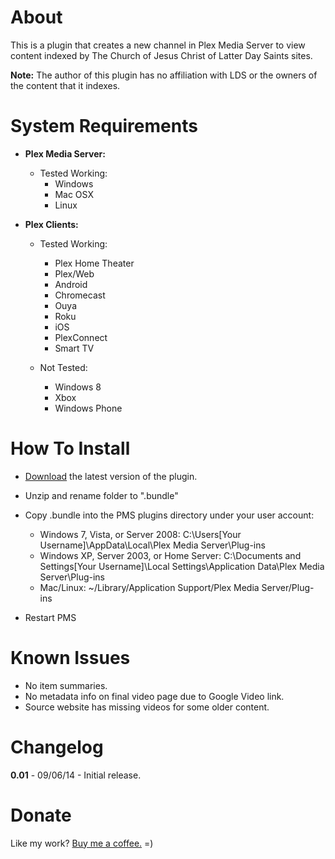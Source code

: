About
=====

This is a plugin that creates a new channel in Plex Media Server to view content indexed by The Church of Jesus Christ of Latter Day Saints sites.

**Note:** The author of this plugin has no affiliation with LDS or the owners of the content that it indexes.

System Requirements
===================

- **Plex Media Server:**

	- Tested Working:
		- Windows
		- Mac OSX
		- Linux

- **Plex Clients:**

	- Tested Working:
		- Plex Home Theater
		- Plex/Web
		- Android
		- Chromecast
        - Ouya
		- Roku
		- iOS
		- PlexConnect
		- Smart TV

	- Not Tested:
		- Windows 8
		- Xbox
		- Windows Phone


How To Install
==============

- [Download](https://github.com/master.zip) the latest version of the plugin.

- Unzip and rename folder to ".bundle"

- Copy .bundle into the PMS plugins directory under your user account:
	- Windows 7, Vista, or Server 2008: C:\Users[Your Username]\AppData\Local\Plex Media Server\Plug-ins
	- Windows XP, Server 2003, or Home Server: C:\Documents and Settings[Your Username]\Local Settings\Application Data\Plex Media Server\Plug-ins
	- Mac/Linux: ~/Library/Application Support/Plex Media Server/Plug-ins

- Restart PMS

Known Issues
============

- No item summaries.
- No metadata info on final video page due to Google Video link.
- Source website has missing videos for some older content.


Changelog
=========



**0.01** - 09/06/14 - Initial release.

Donate
======

Like my work?  [Buy me a coffee.](https://www.paypal.com/cgi-bin/webscr?cmd=_s-xclick&hosted_button_id=JUV2JAVFXY86Q)  =)
